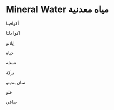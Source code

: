 # Mineral Water مياه معدنية
 
 
 أكوافينا
 
 اكوا دلتا 

إيلانو

حياة

نستله

بركة

سان بنديتو

فلو


صافي

 
